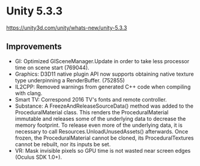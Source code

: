 # Unity 5.3.3
https://unity3d.com/unity/whats-new/unity-5.3.3

## Improvements

<ul>
<li>GI: Optimized GISceneManager.Update in order to take less processor time on scene start (769044).</li>
<li>Graphics: D3D11 native plugin API now supports obtaining native texture type underpinning a RenderBuffer. (752855)</li>
<li>IL2CPP: Removed warnings from generated C++ code when compiling with clang.</li>
<li>Smart TV: Correspond 2016 TV's fonts and remote controller.</li>
<li>Substance: A FreezeAndReleaseSourceData() method was added to the ProceduralMaterial class. This renders the ProceduralMaterial immutable and releases some of the underlying data to decrease the memory footprint. To release even more of the underlying data, it is necessary to call Resources.UnloadUnusedAssets() afterwards. Once frozen, the ProceduralMaterial cannot be cloned, its ProceduralTextures cannot be rebuilt, nor its inputs be set.</li>
<li>VR: Mask invisible pixels so GPU time is not wasted near screen edges (Oculus SDK 1.0+).</li>
</ul>
